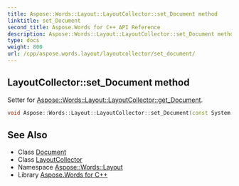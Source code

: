 ```yaml
---
title: Aspose::Words::Layout::LayoutCollector::set_Document method
linktitle: set_Document
second_title: Aspose.Words for C++ API Reference
description: Aspose::Words::Layout::LayoutCollector::set_Document method. Setter for Aspose::Words::Layout::LayoutCollector::get_Document in C++.
type: docs
weight: 800
url: /cpp/aspose.words.layout/layoutcollector/set_document/
---
```

## LayoutCollector::set_Document method


Setter for [Aspose::Words::Layout::LayoutCollector::get_Document](../get_document/).

```cpp
void Aspose::Words::Layout::LayoutCollector::set_Document(const System::SharedPtr<Aspose::Words::Document> &value)
```

## See Also

* Class [Document](../../../aspose.words/document/)
* Class [LayoutCollector](../)
* Namespace [Aspose::Words::Layout](../../)
* Library [Aspose.Words for C++](../../../)
